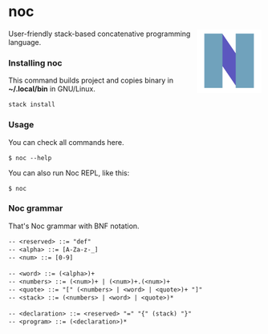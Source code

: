 # noc

<img src="/assets/images/icon.png" alt="Noc icon" align=right width="128" />

User-friendly stack-based concatenative programming language.

### Installing noc
This command builds project and copies binary in **~/.local/bin** in GNU/Linux.
```
stack install
```

### Usage
You can check all commands here.
```
$ noc --help
```

You can also run Noc REPL, like this:
```
$ noc
```

### Noc grammar
That's Noc grammar with BNF notation.
```bnf
-- <reserved> ::= "def"
-- <alpha> ::= [A-Za-z-_]
-- <num> ::= [0-9]

-- <word> ::= (<alpha>)+
-- <numbers> ::= (<num>)+ | (<num>)+.(<num>)+
-- <quote> ::= "[" (<numbers> | <word> | <quote>)+ "]"
-- <stack> ::= (<numbers> | <word> | <quote>)*

-- <declaration> ::= <reserved> "=" "{" (stack) "}"
-- <program> ::= (<declaration>)*
```